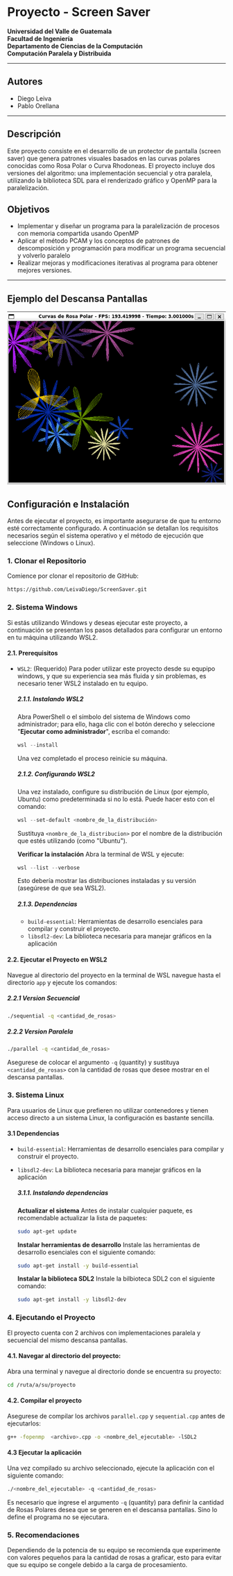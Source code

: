 # Proyecto - Screen Saver
**Universidad del Valle de Guatemala**\
**Facultad de Ingeniería**\
**Departamento de Ciencias de la Computación**\
**Computación Paralela y Distribuida**

---

## Autores
- Diego Leiva
- Pablo Orellana

---
## Descripción
Este proyecto consiste en el desarrollo de un protector de pantalla (screen saver) que genera patrones visuales basados en las curvas polares conocidas como Rosa Polar o Curva Rhodoneas. El proyecto incluye dos versiones del algoritmo: una implementación secuencial y otra paralela, utilizando la biblioteca SDL para el renderizado gráfico y OpenMP para la paralelización.

## Objetivos
- Implementar y diseñar un programa para la paralelización de procesos con memoria compartida usando OpenMP
- Aplicar el método PCAM y los conceptos de patrones de descomposición y programación para modificar un programa secuencial y volverlo paralelo
- Realizar mejoras y modificaciones iterativas al programa para obtener mejores versiones.

---
## Ejemplo del Descansa Pantallas
![alt text](preview.png)

## Configuración e Instalación
Antes de ejecutar el proyecto, es importante asegurarse de que tu entorno esté correctamente configurado. A continuación se detallan los requisitos necesarios según el sistema operativo y el método de ejecución que seleccione (Windows o Linux).

### 1. Clonar el Repositorio
Comience por clonar el repositorio de GitHub:
```bash
https://github.com/LeivaDiego/ScreenSaver.git
```

### 2. Sistema Windows
Si estás utilizando Windows y deseas ejecutar este proyecto, a continuación se presentan los pasos detallados para configurar un entorno en tu máquina utilizando WSL2.

#### 2.1. Prerequisitos
- `WSL2`: (Requerido) Para poder utilizar este proyecto desde su equpipo windows, y que su experiencia sea más fluida y sin problemas, es necesario tener WSL2 instalado en tu equipo.

    ##### 2.1.1. Instalando WSL2
    Abra PowerShell o el símbolo del sistema de Windows como administrador; para ello, haga clic con el botón derecho y seleccione "**Ejecutar como administrador**", escriba el comando:
    ```powershell
    wsl --install
    ```
    Una vez completado el proceso reinicie su máquina.

    ##### 2.1.2. Configurando WSL2
    Una vez instalado, configure su distribución de Linux (por ejemplo, Ubuntu) como predeterminada si no lo está. Puede hacer esto con el comando:
    ```powershell
    wsl --set-default <nombre_de_la_distribución>
    ```
    Sustituya `<nombre_de_la_distribucion>` por el nombre de la distribución que estés utilizando (como "Ubuntu").
    </br>
    
    **Verificar la instalación**
    Abra la terminal de WSL y ejecute:
    ```powershell
    wsl --list --verbose
    ```
    Esto debería mostrar las distribuciones instaladas y su versión (asegúrese de que sea WSL2).

    ##### 2.1.3. Dependencias
    - `build-essential`: Herramientas de desarrollo esenciales para compilar y construir el proyecto.
    - `libsdl2-dev`: La biblioteca necesaria para manejar gráficos en la aplicación
  
    


#### 2.2. Ejecutar el Proyecto en WSL2
Navegue al directorio del proyecto en la terminal de WSL navegue hasta el directorio `app` y ejecute los comandos:

##### 2.2.1 Version Secuencial    
```bash
./sequential -q <cantidad_de_rosas>
```

##### 2.2.2 Version Paralela
```bash
./parallel -q <cantidad_de_rosas>
```

Asegurese de colocar el argumento `-q` (quantity) y sustituya `<cantidad_de_rosas>` con la cantidad de rosas que desee mostrar en el descansa pantallas. 

### 3. Sistema Linux
Para usuarios de Linux que prefieren no utilizar contenedores y tienen acceso directo a un sistema Linux, la configuración es bastante sencilla. 

#### 3.1 Dependencias
- `build-essential`: Herramientas de desarrollo esenciales para compilar y construir el proyecto.
- `libsdl2-dev`: La biblioteca necesaria para manejar gráficos en la aplicación

    ##### 3.1.1. Instalando dependencias
    **Actualizar el sistema**
    Antes de instalar cualquier paquete, es recomendable actualizar la lista de paquetes:
    ```bash
    sudo apt-get update
    ```
    **Instalar herramientas de desarrollo**
    Instale las herramientas de desarrollo esenciales con el siguiente comando:
    ```bash
    sudo apt-get install -y build-essential
    ```
    **Instalar la biblioteca SDL2**
    Instale la bilbioteca SDL2 con el siguiente comando:
    ```bash
    sudo apt-get install -y libsdl2-dev
    ```

### 4. Ejecutando el Proyecto
El proyecto cuenta con 2 archivos con implementaciones paralela y secuencial del mismo descansa pantallas. 

#### 4.1. Navegar al directorio del proyecto:
Abra una terminal y navegue al directorio donde se encuentra su proyecto:
```bash
cd /ruta/a/su/proyecto
```

#### 4.2. Compilar el proyecto
Asegurese de compilar los archivos `parallel.cpp` y `sequential.cpp` antes de ejecutarlos:
```bash
g++ -fopenmp  <archivo>.cpp -o <nombre_del_ejecutable> -lSDL2
```

#### 4.3 Ejecutar la aplicación
Una vez compilado su archivo seleccionado, ejecute la aplicación con el siguiente comando:
```bash
./<nombre_del_ejecutable> -q <cantidad_de_rosas>
```
Es necesario que ingrese el argumento `-q` (quantity) para definir la cantidad de Rosas Polares desea que se generen en el descansa pantallas. Sino lo define el programa no se ejecutara.


### 5. Recomendaciones
Dependiendo de la potencia de su equipo se recomienda que experimente con valores pequeños para la cantidad de rosas a graficar, esto para evitar que su equipo se congele debido a la carga de procesamiento.
